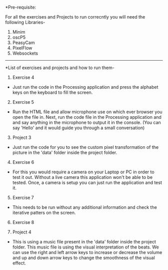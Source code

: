 *Pre-requisite:

For all the exercises and Projects to run correcntly you will need the following Libraries- 

1) Minim
2) oscP5
3) PeasyCam
4) PixelFlow
5) Websockets

----------------------------------------------------------------------------------

*List of exercises and projects and how to run them-

1) Exercise 4
- Just run the code in the Processing application and press the alphabet keys on the keyboard to fill the screen.

2) Exercise 5
- Run the HTML file and allow microphone use on which ever browser you open the file in. Next, run the code file in the Processing application and and say anything in the microphone to output it in the console. (You can say 'Hello' and it would guide you through a small conversation)

3) Project 3
- Just run the code for you to see the custom pixel transformation of the picture in the 'data' folder inside the project folder.

4) Exercise 6
- For this you would require a camera on your Laptop or PC in order to test it out. Without a live camera this application won't be able to be tested. Once, a camera is setup you can just run the application and test it.

5) Exercise 7
- This needs to be run without any additional information and check the iterative patters on the screen.

6) Exercise 8

7) Project 4
- This is using a music file present in the 'data' folder inside the project folder. This music file is using the visual interpretation of the beats. We can use the right and left arrow keys to increase or decrease the volume and up and down arrow keys to change the smoothness of the visual effect.
